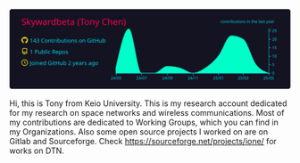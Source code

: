 [![](https://raw.githubusercontent.com/Skywardbeta/Skywardbeta/master/profile-summary-card-output/2077/0-profile-details.svg)](https://github.com/vn7n24fzkq/github-profile-summary-cards)

Hi, this is Tony from Keio University. This is my research account dedicated for my research on space networks and wireless communications. Most of my contributions are dedicated to Working Groups, which you can find in my Organizations. Also some open source projects I worked on are on Gitlab and Sourceforge. Check https://sourceforge.net/projects/ione/ for works on DTN.
